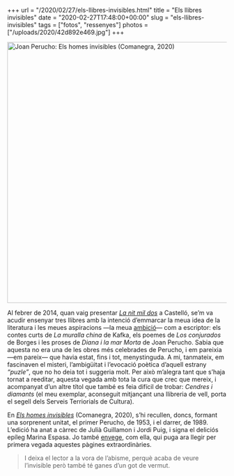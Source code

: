 +++
url = "/2020/02/27/els-llibres-invisibles.html"
title = "Els llibres invisibles"
date = "2020-02-27T17:48:00+00:00"
slug = "els-llibres-invisibles"
tags = ["fotos", "ressenyes"]
photos = ["/uploads/2020/42d892e469.jpg"]
+++

<img src="/uploads/2020/42d892e469.jpg" width="600" height="600" alt="Joan Perucho: Els homes invisibles (Comanegra, 2020)" />

Al febrer de 2014, quan vaig presentar [*La nit mil dos*](https://carlesbellver.net/llibres/lanitmildos/) a Castelló, se’m va acudir ensenyar tres llibres amb la intenció d’emmarcar la meua idea de la literatura i les meues aspiracions —la meua [ambició](/2018/02/20/103003.html)— com a escriptor: els contes curts de *La muralla china* de Kafka, els poemes de *Los conjurados* de Borges i les proses de *Diana i la mar Morta* de Joan Perucho. Sabia que aquesta no era una de les obres més celebrades de Perucho, i em pareixia —em pareix— que havia estat, fins i tot, menystinguda. A mi, tanmateix, em fascinaven el misteri, l’ambigüitat i l’evocació poètica d’aquell estrany *“puzle”*, que no ho deia tot i suggeria molt. Per això m’alegra tant que s’haja tornat a reeditar, aquesta vegada amb tota la cura que crec que mereix, i acompanyat d’un altre títol que també es feia difícil de trobar: *Cendres i diamants* (el meu exemplar, aconseguit mitjançant una llibreria de vell, porta el segell dels Serveis Terriorials de Cultura).

En [*Els homes invisibles*](http://comanegra.com/ficcio/599-els-homes-invisibles-joan-perucho.html) (Comanegra, 2020), s’hi recullen, doncs, formant una sorprenent unitat, el primer Perucho, de 1953, i el darrer, de 1989. L’edició ha anat a càrrec de Julià Guillamon i Jordi Puig, i signa el deliciós epíleg Marina Espasa. Jo també [envege](/2015/06/25/230000.html), com ella, qui puga ara llegir per primera vegada aquestes pàgines extraordinàries.

> I deixa el lector a la vora de l’abisme, perquè acaba de veure l’invisible però també té ganes d’un got de vermut.
